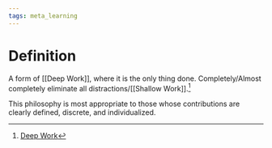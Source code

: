 ```yaml
---
tags: meta_learning
---
```


# Definition

A form of [[Deep Work]], where it is the only thing done. Completely/Almost completely eliminate all distractions/[[Shallow Work]].[^1]

This philosophy is most appropriate to those whose contributions are clearly defined, discrete, and individualized.

[^1]: [Deep Work](zotero://open-pdf/library/items/J6AK883D?page=62)